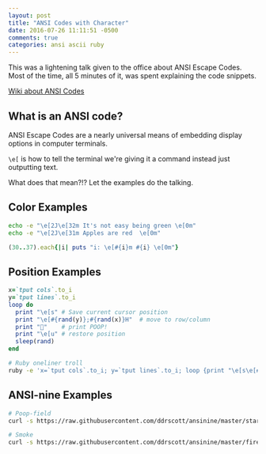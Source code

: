 ```yaml
---
layout: post
title: "ANSI Codes with Character"
date: 2016-07-26 11:11:51 -0500
comments: true
categories: ansi ascii ruby
---
```

This was a lightening talk given to the office about ANSI Escape Codes. Most of
the time, all 5 minutes of it, was spent explaining the code snippets.

<!-- more -->

[Wiki about ANSI Codes](https://en.wikipedia.org/wiki/ANSI_escape_code)

## What is an ANSI code?

ANSI Escape Codes are a nearly universal means of embedding display options in
computer terminals.

`\e[` is how to tell the terminal we're giving it a command instead just
outputting text. 

What does that mean?!? Let the examples do the talking.

## Color Examples

```bash
echo -e "\e[2J\e[32m It's not easy being green \e[0m"
echo -e "\e[2J\e[31m Apples are red  \e[0m"
```

```ruby
(30..37).each{|i| puts "i: \e[#{i}m #{i} \e[0m"}
```

## Position Examples

```ruby
x=`tput cols`.to_i
y=`tput lines`.to_i
loop do
  print "\e[s" # Save current cursor position
  print "\e[#{rand(y)};#{rand(x)}H"  # move to row/column
  print "💩"    # print POOP!
  print "\e[u" # restore position
  sleep(rand)
end
```

```bash
# Ruby oneliner troll
ruby -e 'x=`tput cols`.to_i; y=`tput lines`.to_i; loop {print "\e[s\e[#{rand(y)};#{rand(x)}H💩\e[u"; sleep(rand)}'
```


## ANSI-nine Examples
```bash
# Poop-field
curl -s https://raw.githubusercontent.com/ddrscott/ansinine/master/stars | ruby

# Smoke
curl -s https://raw.githubusercontent.com/ddrscott/ansinine/master/fire.rb | ruby
```
